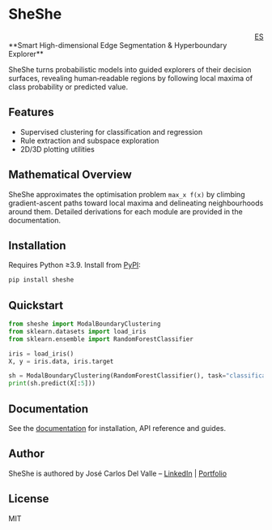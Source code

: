 # SheShe
<div align="right"><a href="README_ES.md">ES</a></div>
**Smart High-dimensional Edge Segmentation & Hyperboundary Explorer**

SheShe turns probabilistic models into guided explorers of their decision surfaces, revealing human‑readable regions by following local maxima of class probability or predicted value.

## Features
- Supervised clustering for classification and regression
- Rule extraction and subspace exploration
- 2D/3D plotting utilities

## Mathematical Overview
SheShe approximates the optimisation problem <code>max_x f(x)</code> by climbing gradient-ascent paths toward local maxima and delineating neighbourhoods around them. Detailed derivations for each module are provided in the documentation.

## Installation
Requires Python ≥3.9. Install from [PyPI](https://pypi.org/project/sheshe/):

```bash
pip install sheshe
```

## Quickstart

```python
from sheshe import ModalBoundaryClustering
from sklearn.datasets import load_iris
from sklearn.ensemble import RandomForestClassifier

iris = load_iris()
X, y = iris.data, iris.target

sh = ModalBoundaryClustering(RandomForestClassifier(), task="classification").fit(X, y)
print(sh.predict(X[:5]))
```

## Documentation
See the [documentation](https://jcval94.github.io/SheShe/) for installation, API reference and guides.

## Author
SheShe is authored by José Carlos Del Valle – [LinkedIn](https://www.linkedin.com/in/jose-carlos-del-valle/) | [Portfolio](https://jcval94.github.io/Portfolio/)

## License
MIT
